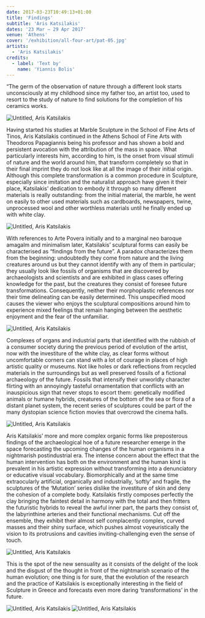 ```yaml
---
date: 2017-03-23T10:49:13+01:00
title: 'Findings'
subtitle: 'Aris Katsilakis'
dates: '23 Mar – 29 Apr 2017'
venue: 'Athens'
cover: '/exhibition/all-four-art/pat-05.jpg'
artists:
  - 'Aris Katsilakis' 
credits:
  - label: 'Text by'
    name: 'Yiannis Bolis'
---
```

“The germ of the observation of nature through a different look starts unconsciously at my childhood since my
father too, an artist too, used to resort to the study of nature to find solutions for the completion of his ceramics
works.

![](/exhibitions/katsilakis/dsc_4333_1000x739.jpg "Untitled, Aris Katsilakis")

Having started his studies at Marble Sculpture in the School of Fine Arts of Tinos, Aris Katsilakis continued in the Athens School of Fine Arts with Theodoros Papagiannis being his professor and has shown a bold and persistent avocation with the attribution of the mass in space. What particularly interests him, according to him, is the onset from visual stimuli of nature and the world around him, that transform completely so that in their final imprint they do not look like at all the image of their initial origin. Although this complete transformation is a common procedure in Sculpture, especially since imitation and the naturalist approach have given it their place, Katsilakis’ dedication to embody it through so many different materials is really outstanding: from the initial material, the marble, he went on easily to other used materials such as cardboards, newspapers, twine, unprocessed wool and other worthless materials until he finally ended up with white clay.

![](/exhibitions/katsilakis/dsc_4335_1000x665.jpg "Untitled, Aris Katsilakis")

With references to Arte Povera initially and to a marginal neo baroque amagalm and minimalism later, Katsilakis’ sculptural forms can easily be characterised as “findings from the future”. A paradox characterizes them from the beginning: undoubtedly they come from nature and the living creatures around us but they cannot identify with any of them in particular; they usually look like fossils of organisms that are discovered by archaeologists and scientists and are exhibited in glass cases offering knowledge for the past, but the creatures they consist of foresee future transformations. Consequently, neither their morphoplastic references nor their time delineating can be easily determined. This unspecified mood causes the viewer who enjoys the sculptural compositions around him to experience mixed feelings that remain hanging between the aesthetic enjoyment and the fear of the unfamiliar.

![](/exhibitions/katsilakis/dsc_4352_1000x867.jpg "Untitled, Aris Katsilakis")

Complexes of organs and industrial parts that identified with the rubbish of a consumer society during the previous period of evolution of the artist, now with the investiture of the white clay, as clear forms without uncomfortable corners can stand with a lot of courage in places of high artistic quality or museums. Not like holes or dark reflections from recycled materials in the surroundings but as well preserved fossils of a fictional archaeology of the future. Fossils that intensify their unworldly character flirting with an annoyingly tasteful ornamentation that conflicts with an inauspicious sign that never stops to escort them: genetically modified animals or humane hybrids, creatures of the bottom of the sea or flora of a distant planet system, the recent series of sculptures could be part of the many dystopian science fiction movies that overcrowd the cinema halls.

![](/exhibitions/katsilakis/dsc_4353_1000x679.jpg "Untitled, Aris Katsilakis")

Aris Katsilakis’ more and more complex organic forms like preposterous findings of the archaeological hoe of a future researcher emerge in the space forecasting the upcoming changes of the human organisms in a nightmarish postindustrial era. The intense concern about the effect that the human intervention has both on the environment and the human kind is prevalent in his artistic expression without transforming into a denunciatory or educative visual vocabulary. Biomorphically and at the same time extraocularly artificial, organically and industrially, ‘softly’ and fragile, the sculptures of the ‘Mutation’ series dislike the investiture of skin and deny the cohesion of a complete body. Katsilakis firstly composes perfectly the clay bringing the faintest detail in harmony with the total and then fritters the futuristic hybrids to reveal the awful inner part, the parts they consist of, the labyrinthine arteries and their functional mechanisms. Cut off the ensemble, they exhibit their almost self complacently complex, curved masses and their shiny surface, which pushes almost voyeuristically the vision to its protrusions and cavities inviting-challenging even the sense of touch.

![](/exhibitions/katsilakis/dsc_4355_1000x864.jpg "Untitled, Aris Katsilakis")

This is the spot of the new sensuality as it consists of the delight of the look and the disgust of the thought in front of the nightmarish scenario of the human evolution; one thing is for sure, that the evolution of the research and the practice of Katsilakis is exceptionally interesting in the field of Sculpture in Greece and forecasts even more daring ‘transformations’ in the future.

![](/exhibitions/katsilakis/dsc_4358_960x1000.jpg "Untitled, Aris Katsilakis")
![](/exhibitions/katsilakis/dsc_4328_1000x733.jpg "Untitled, Aris Katsilakis")